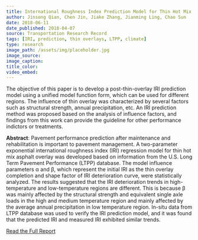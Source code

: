 ```yaml
---
title: International Roughness Index Prediction Model for Thin Hot Mix Asphalt Overlay Treatment of Flexible Pavements
author: Jinsong Qian, Chen Jin, Jiake Zhang, Jianming Ling, Chao Sun
date: 2018-06-11
date_published: 2018-04-07
source: Transportation Research Record
tags: [IRI, prediction, thin overlays, LTPP, climate]
type: research
image_path: /assets/img/placeholder.jpg
image_source:
image_caption:
title_color:
video_embed:
---
```

The objective of this paper is to develop a post-thin-overlay IRI prediction model using a unified model function form, which can be used for different regions. The influence of thin overlay was characterized by several factors such as structural strength, annual precipitation, etc. An IRI prediction method was proposed based on the analysis of influence factors, and findings from this work can provide the guideline for other performance indictors or treatments.
<!--more-->

**Abstract**: Pavement performance prediction after maintenance and rehabilitation is important to pavement management. A two-parameter exponential international roughness index (IRI) regression model for thin hot mix asphalt overlay was developed based on information from the U.S. Long Term Pavement Performance (LTPP) database. The model influence parameters α and β, which represent the initial IRI as the thin overlay completion and shape factor of IRI deterioration curve, were statistically analyzed. The results suggested that the IRI deterioration trends in high-temperature and low-temperature regions are different. This is because β was mainly affected by the structural strength and equivalent single axle loads in the high and medium temperature region and mainly affected by the average annual precipitation in low temperature region. In-situ data from LTPP database was used to verify the IRI prediction model, and it was found that the predicted IRI and measured IRI exhibited similar trends.

[Read the Full Report](http://journals.sagepub.com/doi/full/10.1177/0361198118768522 "International Roughness Index Prediction Model for Thin Hot Mix Asphalt Overlay Treatment of Flexible Pavements")
